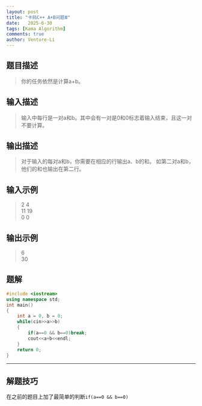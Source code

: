 ```yaml
---
layout: post
title: "卡码C++ A+B问题Ⅲ"
date:   2025-6-30
tags: [Kama Algorithm]
comments: true
author: Venture-Li
---
```


## 题目描述

> 你的任务依然是计算a+b。

## 输入描述

> 输入中每行是一对a和b。其中会有一对是0和0标志着输入结束，且这一对不要计算。

## 输出描述

> 对于输入的每对a和b，你需要在相应的行输出a、b的和。
> 如第二对a和b，他们的和也输出在第二行。


## 输入示例

> 2 4  
> 11 19  
> 0 0  

## 输出示例

> 6  
> 30  

## 题解

```c++
#include <iostream>
using namespace std;
int main()
{
    int a = 0, b = 0;
    while(cin>>a>>b)
    {
        if(a==0 && b==0)break;
        cout<<a+b<<endl;
    }
    return 0;
}
```
---
## 解题技巧

在之前的题目上加了最简单的判断`if(a==0 && b==0)`

